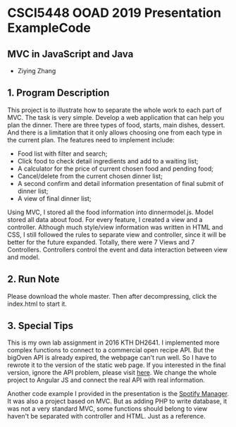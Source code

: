 # CSCI5448 OOAD 2019 Presentation ExampleCode

## MVC in JavaScript and Java

- Ziying Zhang

## 1. Program Description

This project is to illustrate how to separate the whole work to each part of MVC. 
The task is very simple. Develop a web application that can help you plan the dinner. There are three types of food, starts, main dishes, dessert. And there is a limitation that it only allows choosing one from each type in the current plan.
The features need to implement include: 
- Food list with filter and search;
- Click food to check detail ingredients and add to a waiting list;
- A calculator for the price of current chosen food and pending food;
- Cancel/delete from the current chosen dinner list;
- A second confirm and detail information presentation of final submit of dinner list;
- A view of final dinner list;

Using MVC, I stored all the food information into dinnermodel.js. Model stored all data about food. For every feature, I created a view and a controller. Although much style/view information was written in HTML and CSS, I still followed the rules to separate view and controller, since it will be better for the future expanded. Totally, there were 7 Views and 7 Controllers. Controllers control the event and data interaction between view and model.


## 2. Run Note

Please download the whole master. Then after decompressing, click the index.html to start it.


## 3. Special Tips
This is my own lab assignment in 2016 KTH DH2641. I implemented more complex functions to connect to a commercial open recipe API. But the bigOven API is already expired, the webpage can't run well. So I have to rewrote it to the version of the static web page.
If you interested in the final version, ignore the API problem, please visit [here](https://github.com/Christ1992/New-Start-for-Lab3). 
We change the whole project to Angular JS and connect the real API with real information.

Another code example I provided in the presentation is the [Spotify Manager](https://github.com/mollyz/project-2642). It was also a project based on MVC. But as adding PHP to write database, it was not a very standard MVC, some functions should belong to view haven't be separated with controller and HTML. Just as a reference.
